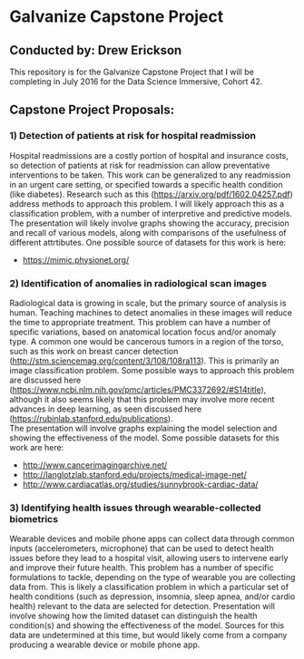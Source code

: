 # Galvanize Capstone Project

## Conducted by: Drew Erickson

This repository is for the Galvanize Capstone Project that I will be completing in July 2016 for the Data Science Immersive, Cohort 42.

## Capstone Project Proposals:

### 1) Detection of patients at risk for hospital readmission
 
Hospital readmissions are a costly portion of hospital and insurance costs, so detection of patients at risk for 
readmission can allow preventative interventions to be taken.  This work can be generalized to any readmission in an
urgent care setting, or specified towards a specific health condition (like diabetes).  Research such as this 
(https://arxiv.org/pdf/1602.04257.pdf) address methods to approach this problem.  I will likely approach this as a 
classification problem, with a number of interpretive and predictive models.  The presentation will likely involve
graphs showing the accuracy, precision and recall of various models, along with comparisons of the usefulness of 
different attrtibutes.  One possible source of datasets for this work is here:
- https://mimic.physionet.org/

### 2) Identification of anomalies in radiological scan images

Radiological data is growing in scale, but the primary source of analysis is human.  Teaching machines to detect
anomalies in these images will reduce the time to appropriate treatment.  This problem can have a number of specific
variations, based on anatomical location focus and/or anomaly type.  A common one would be cancerous tumors in a region
of the torso, such as this work on breast cancer detection (http://stm.sciencemag.org/content/3/108/108ra113).  This is
primarily an image classification problem.  Some possible ways to approach this problem are discussed here 
(https://www.ncbi.nlm.nih.gov/pmc/articles/PMC3372692/#S14title), although it also seems likely that this problem may 
involve more recent advances in deep learning, as seen discussed here (https://rubinlab.stanford.edu/publications).  
The presentation will involve graphs explaining the model selection and showing the effectiveness of the model.  Some 
possible datasets for this work are here:
- http://www.cancerimagingarchive.net/
- http://langlotzlab.stanford.edu/projects/medical-image-net/
- http://www.cardiacatlas.org/studies/sunnybrook-cardiac-data/
 
### 3) Identifying health issues through wearable-collected biometrics
 
Wearable devices and mobile phone apps can collect data through common inputs (accelerometers, microphone) that
can be used to detect health issues before they lead to a hospital visit, allowing users to intervene early and improve
their future health.  This problem has a number of specific formulations to tackle, depending on the type of wearable
you are collecting data from.  This is likely a classification problem in which a particular set of health conditions
(such as depression, insomnia, sleep apnea, and/or cardio health) relevant to the data are selected for detection.
Presentation will involve showing how the limited dataset can distinguish the health condition(s) and showing the
effectiveness of the model.  Sources for this data are undetermined at this time, but would likely come from a company
producing a wearable device or mobile phone app.

